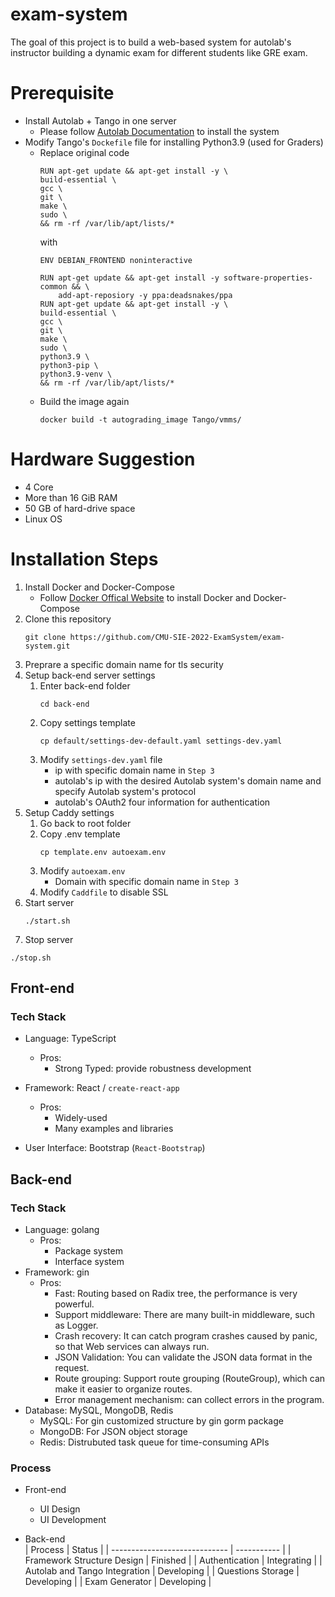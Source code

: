 # exam-system
The goal of this project is to build a web-based system for autolab's instructor building a dynamic exam for different students like GRE exam.

# Prerequisite
*   Install Autolab + Tango in one server    
    *  Please follow [Autolab Documentation](https://docs.autolabproject.com/installation/docker-compose/) to install the system
*   Modify Tango's `Dockefile`  file for installing Python3.9 (used for Graders)
    *   Replace original code 
        ```
        RUN apt-get update && apt-get install -y \
        build-essential \
        gcc \
        git \
        make \
        sudo \
        && rm -rf /var/lib/apt/lists/*
        ```
        with 
        ```
        ENV DEBIAN_FRONTEND noninteractive

        RUN apt-get update && apt-get install -y software-properties-common && \
            add-apt-reposiory -y ppa:deadsnakes/ppa
        RUN apt-get update && apt-get install -y \  
        build-essential \
        gcc \
        git \
        make \
        sudo \
        python3.9 \
        python3-pip \
        python3.9-venv \
        && rm -rf /var/lib/apt/lists/*
        ```
    *   Build the image again       
        ```
        docker build -t autograding_image Tango/vmms/
        ```

# Hardware Suggestion
*  4 Core
*  More than 16 GiB RAM
*  50 GB of hard-drive space
*  Linux OS

# Installation Steps
1. Install Docker and Docker-Compose
   *    Follow [Docker Offical Website](https://docs.docker.com/engine/install/) to install Docker and Docker-Compose
2. Clone this repository    
   ```
   git clone https://github.com/CMU-SIE-2022-ExamSystem/exam-system.git
   ```
3. Preprare a specific domain name for tls security
4. Setup back-end server settings
   1. Enter back-end folder     
        ```
        cd back-end
        ```
   2. Copy settings template
        ```
        cp default/settings-dev-default.yaml settings-dev.yaml
        ```
    3. Modify `settings-dev.yaml` file
       *    ip with specific domain name in `Step 3`
       *    autolab's ip with the desired Autolab system's domain name and specify Autolab system's protocol
       *    autolab's OAuth2 four information for authentication
5. Setup Caddy settings
   1. Go back to root folder
   2. Copy .env template
        ```
        cp template.env autoexam.env
        ```
    3. Modify `autoexam.env`
        * Domain with specific domain name in `Step 3`
    4. Modify `Caddfile` to disable SSL
6. Start server
   ```
   ./start.sh
   ```
7.  Stop server
   ```
   ./stop.sh
   ```


## Front-end
### Tech Stack
*   Language: TypeScript
    *   Pros:
        *   Strong Typed: provide robustness development

*   Framework: React / `create-react-app`
    *   Pros:
        *   Widely-used
        *   Many examples and libraries

*   User Interface: Bootstrap (`React-Bootstrap`)


## Back-end
### Tech Stack
*   Language: golang
    *   Pros:   
        *   Package system 
        *   Interface system
*   Framework:  gin
    *   Pros:
        *   Fast: Routing based on Radix tree, the performance is very powerful.
        *   Support middleware: There are many built-in middleware, such as Logger.
        *   Crash recovery: It can catch program crashes caused by panic, so that Web services can always run.
        *   JSON Validation: You can validate the JSON data format in the request.
        *   Route grouping: Support route grouping (RouteGroup), which can make it easier to organize routes.
        *   Error management mechanism: can collect errors in the program.
*   Database:   MySQL, MongoDB, Redis
    *   MySQL: For gin customized structure by gin gorm package
    *   MongoDB: For JSON object storage
    *   Redis: Distrubuted task queue for time-consuming APIs


### Process
*   Front-end
    *   UI Design
    *   UI Development

*   Back-end    
    | Process                       | Status      |
    | ----------------------------- | ----------- |
    | Framework Structure Design    | Finished    |
    | Authentication                | Integrating |
    | Autolab and Tango Integration | Developing  |
    | Questions Storage             | Developing  |
    | Exam Generator                | Developing  |
